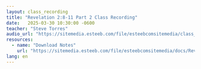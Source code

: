 ```yaml
---
layout: class_recording
title: "Revelation 2:8-11 Part 2 Class Recording"
date:   2025-03-30 10:30:00 -0600
teacher: "Steve Torres"
audio_url: "https://sitemedia.esteeb.com/file/esteebcomsitemedia/class_recordings/Revelation/Revelation-2_8-11-Part-2.mp3"
resources:
  - name: "Download Notes"
    url: "https://sitemedia.esteeb.com/file/esteebcomsitemedia/docs/Revelation/Suffering-Well.pdf"
lang: en
---
```

